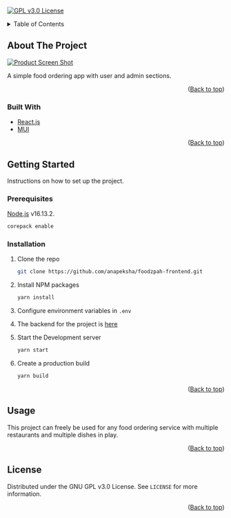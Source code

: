 <div id="top"></div>
<!--
*** Thanks for checking out the Best-README-Template. If you have a suggestion
*** that would make this better, please fork the repo and create a pull request
*** or simply open an issue with the tag "enhancement".
*** Don't forget to give the project a star!
*** Thanks again! Now go create something AMAZING! :D
-->



<!-- PROJECT SHIELDS -->
<!--
*** I'm using markdown "reference style" links for readability.
*** Reference links are enclosed in brackets [ ] instead of parentheses ( ).
*** See the bottom of this document for the declaration of the reference variables
*** for contributors-url, forks-url, etc. This is an optional, concise syntax you may use.
*** https://www.markdownguide.org/basic-syntax/#reference-style-links
-->
[![GPL v3.0 License][license-shield]][license-url]



<!-- TABLE OF CONTENTS -->
<details>
  <summary>Table of Contents</summary>
  <ol>
    <li>
      <a href="#about-the-project">About The Project</a>
      <ul>
        <li><a href="#built-with">Built With</a></li>
      </ul>
    </li>
    <li>
      <a href="#getting-started">Getting Started</a>
      <ul>
        <li><a href="#prerequisites">Prerequisites</a></li>
        <li><a href="#installation">Installation</a></li>
      </ul>
    </li>
    <li><a href="#usage">Usage</a></li>
    <li><a href="#license">License</a></li>
  </ol>
</details>



<!-- ABOUT THE PROJECT -->
## About The Project

[![Product Screen Shot][product-screenshot]](https://github.com/anapeksha/foodzpah-frontend)

A simple food ordering app with user and admin sections.

<p align="right">(<a href="#top">Back to top</a>)</p>



### Built With

* [React.js](https://reactjs.org/)
* [MUI](https://mui.com/)


<p align="right">(<a href="#top">Back to top</a>)</p>



<!-- GETTING STARTED -->
## Getting Started

Instructions on how to set up the project.

### Prerequisites

[Node.js](https://nodejs.org) v16.13.2.

  ```sh
  corepack enable
  ```

### Installation

1. Clone the repo
   ```sh
   git clone https://github.com/anapeksha/foodzpah-frontend.git
   ```
3. Install NPM packages
   ```sh
   yarn install
   ```
4. Configure environment variables  in `.env`

5. The backend for the project is [here](https://github.com/anapeksha/foodzpah-backend)

6. Start the Development server
    ```sh
    yarn start
    ```

7. Create a production build
    ```sh
    yarn build
    ```

<p align="right">(<a href="#top">Back to top</a>)</p>



<!-- USAGE EXAMPLES -->
## Usage

This project can freely be used for any food ordering service with multiple restaurants and multiple dishes in play.

<p align="right">(<a href="#top">Back to top</a>)</p>




<!-- LICENSE -->
## License

Distributed under the GNU GPL v3.0 License. See `LICENSE` for more information.

<p align="right">(<a href="#top">Back to top</a>)</p>


<!-- MARKDOWN LINKS & IMAGES -->
<!-- https://www.markdownguide.org/basic-syntax/#reference-style-links -->
[license-shield]: https://img.shields.io/github/license/anapeksha/foodzpah-frontend.svg?style=for-the-badge
[license-url]: https://github.com/anapeksha/foodzpah-frontend/blob/main/LICENSE
[product-screenshot]: https://github.com/anapeksha/foodzpah-frontend/blob/main/screenshots/project-screenshot.png